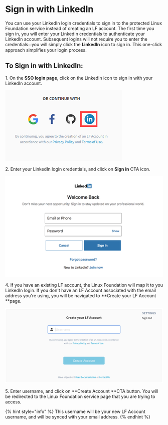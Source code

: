 # Sign in with LinkedIn

You can use your LinkedIn login credentials to sign in to the protected Linux Foundation service instead of creating an LF account. The first time you sign in, you will enter your LinkedIn credentials to authenticate your LinkedIn account. Subsequent logins will not require you to enter the credentials⏤you will simply click the **LinkedIn** icon to sign in. This one-click approach simplifies your login process.

## To Sign in with LinkedIn: <a href="to-log-in-with-linkedin" id="to-log-in-with-linkedin"></a>

1\. On the **SSO login page**, click on the LinkedIn icon to sign in with your LinkedIn account.

![Sign in with Linkedin](<../../.gitbook/assets/sign in with linkedin.png>)

2\. Enter your LinkedIn login credentials, and click on **Sign in** CTA icon.        

![Create Account](<../../.gitbook/assets/Screen Shot 2020-05-04 at 7.22.48 PM.png>)

4\. If you have an existing LF account, the Linux Foundation will map it to you LinkedIn login. If you don't have an LF Account associated with the email address you're using, you will be navigated to **Create your LF Account **page.                                                                            

![](<../../.gitbook/assets/Create LF Account if authenticating via Other.png>)

5\.  Enter username, and click on **Create Account **CTA button. You will be redirected to the Linux Foundation service page that you are trying to access.

{% hint style="info" %}
This username will be your new LF Account username, and will be synced with your email address.
{% endhint %}

